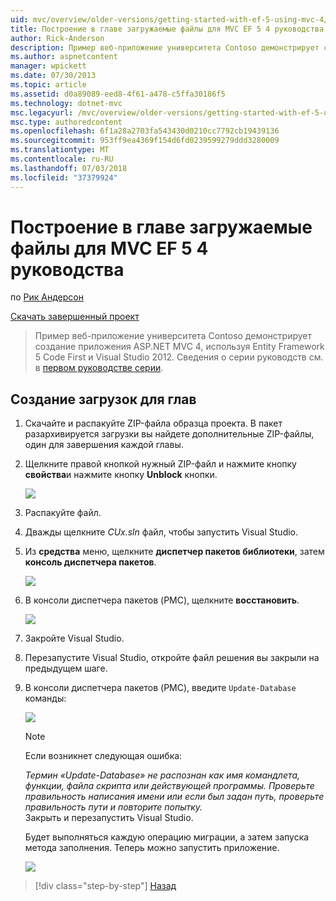 ```yaml
---
uid: mvc/overview/older-versions/getting-started-with-ef-5-using-mvc-4/building-the-ef5-mvc4-chapter-downloads
title: Построение в главе загружаемые файлы для MVC EF 5 4 руководства | Документация Майкрософт
author: Rick-Anderson
description: Пример веб-приложение университета Contoso демонстрирует создание приложения ASP.NET MVC 4, с помощью Entity Framework 5 Code First и Visual Studio...
ms.author: aspnetcontent
manager: wpickett
ms.date: 07/30/2013
ms.topic: article
ms.assetid: d0a89089-eed8-4f61-a478-c5ffa30186f5
ms.technology: dotnet-mvc
msc.legacyurl: /mvc/overview/older-versions/getting-started-with-ef-5-using-mvc-4/building-the-ef5-mvc4-chapter-downloads
msc.type: authoredcontent
ms.openlocfilehash: 6f1a28a2703fa543430d0210cc7792cb19439136
ms.sourcegitcommit: 953ff9ea4369f154d6fd0239599279ddd3280009
ms.translationtype: MT
ms.contentlocale: ru-RU
ms.lasthandoff: 07/03/2018
ms.locfileid: "37379924"
---
```

<a name="building-the-chapter-downloads-for-the-ef-5-mvc-4-tutorials"></a>Построение в главе загружаемые файлы для MVC EF 5 4 руководства
====================
по [Рик Андерсон](https://github.com/Rick-Anderson)

[Скачать завершенный проект](http://code.msdn.microsoft.com/Getting-Started-with-dd0e2ed8)

> Пример веб-приложение университета Contoso демонстрирует создание приложения ASP.NET MVC 4, используя Entity Framework 5 Code First и Visual Studio 2012. Сведения о серии руководств см. в [первом руководстве серии](creating-an-entity-framework-data-model-for-an-asp-net-mvc-application.md).


## <a name="building-the-chapter-downloads"></a>Создание загрузок для глав

1. Скачайте и распакуйте ZIP-файла образца проекта. В пакет разархивируется загрузки вы найдете дополнительные ZIP-файлы, один для завершения каждой главы.
2. Щелкните правой кнопкой нужный ZIP-файл и нажмите кнопку **свойства**и нажмите кнопку **Unblock** кнопки.  
  
    ![](building-the-ef5-mvc4-chapter-downloads/_static/image1.png)
3. Распакуйте файл.
4. Дважды щелкните *CUx.sln* файл, чтобы запустить Visual Studio.
5. Из **средства** меню, щелкните **диспетчер пакетов библиотеки**, затем **консоль диспетчера пакетов**.  
  
    ![](building-the-ef5-mvc4-chapter-downloads/_static/image2.png)
6. В консоли диспетчера пакетов (PMC), щелкните **восстановить**.  
  
    ![](building-the-ef5-mvc4-chapter-downloads/_static/image3.png)
7. Закройте Visual Studio.
8. Перезапустите Visual Studio, откройте файл решения вы закрыли на предыдущем шаге.
9. В консоли диспетчера пакетов (PMC), введите `Update-Database` команды:  
  
    ![](building-the-ef5-mvc4-chapter-downloads/_static/image4.png)  

    > [!NOTE]
    > Если возникнет следующая ошибка:  
    >   
    >  *Термин «Update-Database» не распознан как имя командлета, функции, файла скрипта или действующей программы. Проверьте правильность написания имени или если был задан путь, проверьте правильность пути и повторите попытку.*  
    > Закрыть и перезапустить Visual Studio.

    Будет выполняться каждую операцию миграции, а затем запуска метода заполнения. Теперь можно запустить приложение.

    ![](building-the-ef5-mvc4-chapter-downloads/_static/image5.png)

> [!div class="step-by-step"]
> [Назад](advanced-entity-framework-scenarios-for-an-mvc-web-application.md)
